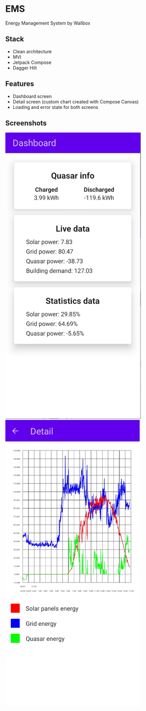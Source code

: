 # EMS
Energy Management System by Wallbox

## Stack
- Clean architecture
- MVI
- Jetpack Compose
- Dagger Hilt

## Features
- Dashboard screen
- Detail screen (custom chart created with Compose Canvas)
- Loading and error state for both screens

## Screenshots
![dashboard](screenshot/dashboard.PNG)
![detail](screenshot/detail.PNG)
